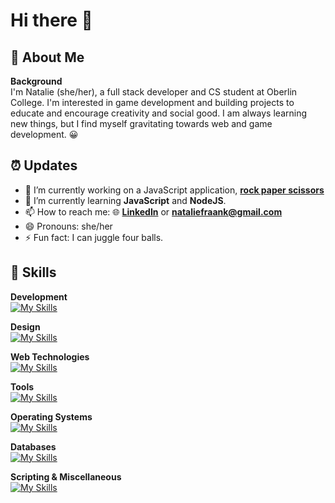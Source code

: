 # Hi there 👋

## 📖 About Me
**Background**</br>
I'm Natalie (she/her), a full stack developer and CS student at Oberlin College. I'm interested in game development and building projects to educate and encourage creativity and social good. I am always learning new things, but I find myself gravitating towards web and game development. 😀 

## ⏰ Updates
- 🔭 I’m currently working on a JavaScript application, **[rock paper scissors](https://github.com/nataliefraank/rockpaper)**
- 🌱 I’m currently learning **JavaScript** and **NodeJS**.
- 📫 How to reach me: 🌐 **[LinkedIn](https://www.linkedin.com/in/nataliefraank/)** or **[nataliefraank@gmail.com](mailto:nataliefraank@gmail.com)**
- 😄 Pronouns: she/her
- ⚡ Fun fact: I can juggle four balls.

## 🔧 Skills 
**Development**</br>
[![My Skills](https://skillicons.dev/icons?i=java,js,nodejs,py,ruby,rust&theme=light)](https://skillicons.dev)

**Design**</br>
[![My Skills](https://skillicons.dev/icons?i=figma,flutter)](https://skillicons.dev)

**Web Technologies**</br>
[![My Skills](https://skillicons.dev/icons?i=html,css)](https://skillicons.dev)

**Tools**</br>
[![My Skills](https://skillicons.dev/icons?i=git,github,vscode,visualstudio)](https://skillicons.dev)

**Operating Systems**</br>
[![My Skills](https://skillicons.dev/icons?i=linux,ubuntu)](https://skillicons.dev)

**Databases**</br>
[![My Skills](https://skillicons.dev/icons?i=mysql)](https://skillicons.dev)

**Scripting & Miscellaneous**</br>
[![My Skills](https://skillicons.dev/icons?i=bash,latex)](https://skillicons.dev)
